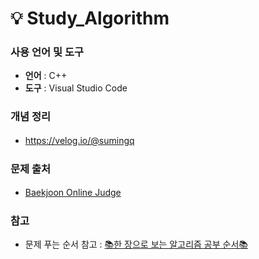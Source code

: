 # 💡 Study_Algorithm

### 사용 언어 및 도구
- **언어** : C++
- **도구** : Visual Studio Code
ㅤ

### 개념 정리
- https://velog.io/@sumingq
ㅤ
  
### 문제 출처
- [Baekjoon Online Judge](https://www.acmicpc.net/)
ㅤ

### 참고
- 문제 푸는 순서 참고 : [📚한 장으로 보는 알고리즘 공부 순서📚](https://velog.io/@ngngs/%ED%95%9C-%EC%9E%A5%EC%9C%BC%EB%A1%9C-%EB%B3%B4%EB%8A%94-%EC%95%8C%EA%B3%A0%EB%A6%AC%EC%A6%98)
